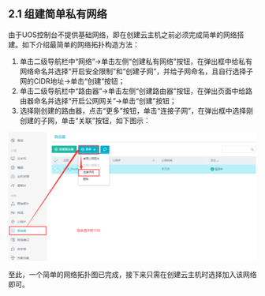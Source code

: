 ## 2.1 组建简单私有网络
由于UOS控制台不提供基础网络，即在创建云主机之前必须完成简单的网络搭建。如下介绍最简单的网络拓扑构造方法：

1. 单击二级导航栏中“网络”->单击左侧“创建私有网络”按钮，在弹出框中给私有网络命名并选择“开启安全限制”和“创建子网”，并给子网命名，且自行选择子网的CIDR地址->单击“创建”按钮；
2. 单击二级导航栏中“路由器”->单击左侧“创建路由器”按钮，在弹出页面中给路由器命名并选择“开启公网网关”->单击“创建”按钮；
3. 选择刚创建的路由器，点击“更多”按钮，单击“连接子网”，在弹出框中选择刚创建的子网，单击“关联”按钮，如下图示：

![](../../img/路由器关联子网.png)

至此，一个简单的网络拓扑图已完成，接下来只需在创建云主机时选择加入该网络即可。
